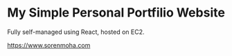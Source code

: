 # My Simple Personal Portfilio Website 

Fully self-managed using React, hosted on EC2. 


https://www.sorenmoha.com
